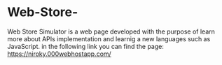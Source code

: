 # Web-Store-
Web Store Simulator is a web page developed with the purpose of learn more about APIs implementation and learnig a new languages such as JavaScript.
in the following link you can find the page: https://niroky.000webhostapp.com/
